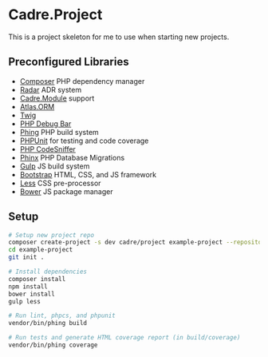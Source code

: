 # Cadre.Project

This is a project skeleton for me to use when starting new projects.

## Preconfigured Libraries

- [Composer](https://getcomposer.org/) PHP dependency manager
- [Radar](https://github.com/radarphp/Radar.Project) ADR system
- [Cadre.Module](https://github.com/cadrephp/Cadre.Module) support
- [Atlas.ORM](https://github.com/atlasphp/Atlas.Orm)
- [Twig](http://twig.sensiolabs.org/)
- [PHP Debug Bar](http://phpdebugbar.com/)
- [Phing](https://www.phing.info/) PHP build system
- [PHPUnit](https://phpunit.de/) for testing and code coverage
- [PHP CodeSniffer](https://github.com/squizlabs/PHP_CodeSniffer)
- [Phinx](https://phinx.org/) PHP Database Migrations
- [Gulp](http://gulpjs.com/) JS build system
- [Bootstrap](http://getbootstrap.com/) HTML, CSS, and JS framework
- [Less](http://lesscss.org/) CSS pre-processor
- [Bower](https://bower.io/) JS package manager

## Setup

```bash
# Setup new project repo
composer create-project -s dev cadre/project example-project --repository-url=https://packages.cadrephp.com
cd example-project
git init .

# Install dependencies
composer install
npm install
bower install
gulp less

# Run lint, phpcs, and phpunit
vendor/bin/phing build

# Run tests and generate HTML coverage report (in build/coverage)
vendor/bin/phing coverage
```
